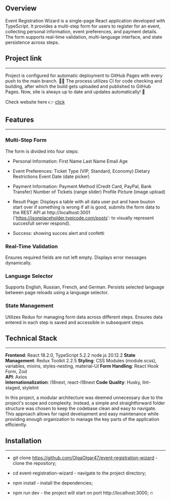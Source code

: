 ## Overview

Event Registration Wizard is a single-page React application developed with TypeScript. It provides a multi-step form for users to register for an event, collecting personal information, event preferences, and payment details. The form supports real-time validation, multi-language interface, and state persistence across steps.

## Project link

---

Project is configured for automatic deployment to GitHub Pages with every push to the main branch. 💪🏻 The process utilizes CI for code checking and building, after which the build gets uploaded and published to GitHub Pages. Now, site is always up to date and updates automatically! 🚀

Check website here 👉 [click](https://olgaolgar47.github.io/event-registration-wizard/)

## Features

---

### Multi-Step Form

The form is divided into four steps:

- Personal Information:
  First Name
  Last Name
  Email
  Age

- Event Preferences:
  Ticket Type (VIP, Standard, Economy)
  Dietary Restrictions
  Event Date (date picker)

- Payment Information:
  Payment Method (Credit Card, PayPal, Bank Transfer)
  Number of Tickets (range slider)
  Profile Picture (image upload)

- Result Page:
  Displays a table with all data user put and have buuton start over if something is wrong
  if all is good, submits the form data to the REST API at http://localhost:3001 ('https://jsonplaceholder.typicode.com/posts': to visually represent succesfull server respond).

- Success:
  showing succes alert and confetti

### Real-Time Validation

Ensures required fields are not left empty.
Displays error messages dynamically.

### Language Selector

Supports English, Russian, French, and German.
Persists selected language between page reloads using a language selector.

### State Management

Utilizes Redux for managing form data across different steps.
Ensures data entered in each step is saved and accessible in subsequent steps.

## Technical Stack

---

**Frontend**: React 18.2.0, TypeScript 5.2.2
node.js 20.12.2
**State Management**: Redux Toolkit 2.2.5
**Styling**: CSS Modules (module.scss), variables, mixins, styles-nesting, material-UI
**Form Handling**: React Hook Form, Zod  
**API**: Axios  
**Internationalization**: i18next, react-i18next
**Code Quality**: Husky, lint-staged, stylelint

In this project, a modular architecture was deemed unnecessary due to the project's scope and complexity. Instead, a simple and straightforward folder structure was chosen to keep the codebase clean and easy to navigate. This approach allows for rapid development and easy maintenance while providing enough organization to manage the key parts of the application efficiently.

## Installation

---

- git clone https://github.com/OlgaOlgar47/event-registration-wizard - clone the repository;

- cd event-registration-wizard - navigate to the project directory;

- npm install - install the dependencies;

- npm run dev - the project will start on port http://localhost:3000; 🔥

